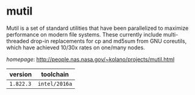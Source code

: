 # mutil

Mutil is a set of standard utilities that have been parallelized to maximize performance on  modern file systems. These currently include multi-threaded drop-in replacements for cp and md5sum from GNU coreutils, which have achieved 10/30x rates on one/many nodes.

*homepage*: <http://people.nas.nasa.gov/~kolano/projects/mutil.html>

version | toolchain
--------|----------
``1.822.3`` | ``intel/2016a``
